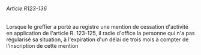 ###### Article R123-136

Lorsque le greffier a porté au registre une mention de cessation d'activité en application de l'article R. 123-125, il radie d'office la personne qui n'a pas régularisé sa situation, à l'expiration d'un délai de trois mois à compter de l'inscription de cette mention

